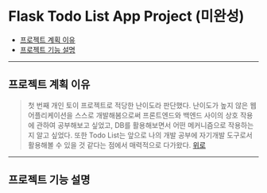 # Flask Todo List App Project **(미완성)**
+ [프로젝트 계획 이유](#프로젝트-계획-이유)
+ [프로젝트 기능 설명](#프로젝트-기능-설명)
---
## 프로젝트 계획 이유
> 첫 번째 개인 토이 프로젝트로 적당한 난이도라 판단했다. 난이도가 높지 않은 웹 어플리케이션을 스스로 개발해봄으로써 프론트엔드와 백엔드 사이의 상호 작용에 관하여 공부해보고 싶었고, DB를 활용해보면서 어떤 메커니즘으로 작용하는지 알고 싶었다. 또한 Todo List는 앞으로 나의 개발 공부에 자기개발 도구로서 활용해볼 수 있을 것 같다는 점에서 매력적으로 다가왔다.
[위로](#Flask-Todo-List-App-Project)
---
## 프로젝트 기능 설명
